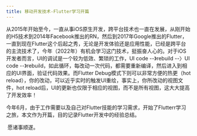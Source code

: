 ```yaml
---
title: 移动开发技术-Flutter学习开篇
---
```


​		从2015年开始至今，一直从事iOS原生开发，跨平台技术也一直在发展，从刚开始的H5技术到2014年Facebook推出的RN，然后到2017年Google推出的Flutter，一直到现在Flutter这个后起之秀，无论是开发体验还是应用性能，已经是跨平台的主流技术了，今年（2022年）有机会学习这门技术，挺振奋人心的。对于iOS开发者而言，UI的调试是一个较为低效、繁琐的工作，UI code --》rebuild --〉UI code --》rebuild，如此循环，每改动一次代码，都需要重新编译，然后进入到相应的UI界面，验证代码效果。而Flutter Debug模式下则可以非常方便的热更（hot reload），你的改动，可以近乎实时的触发UI重绘，事实上，你所改动的视图文件，hot reload后，UI的更新也仅限于相应的视图，而不是所有视图，这大大提高了开发效率！

​		今年6月，由于工作需要以及自己对Flutter技能的学习需求，开始了Flutterr学习之旅，本文作为开篇，目的记录Flutter开发中的经验总结。

​		愿诸事顺遂。

